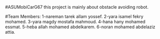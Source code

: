 #ASUMobiCarG67
this project is mainly about obstacle avoiding robot.

#Team Members:
1-nareman tarek allam yossef.
2-yara isamel fekry mohamed.
3-yara magdy mostafa mahmoud.
4-hana hany mohamed essmat.
5-heba allah mohamed abdelkarem.
6-noran mohamed abdelaziz attia.
